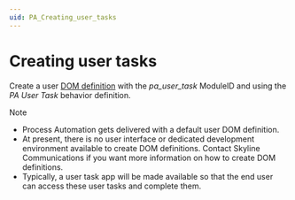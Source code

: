 ```yaml
---
uid: PA_Creating_user_tasks
---
```


# Creating user tasks

Create a user [DOM definition](xref:DomDefinition) with the *pa_user_task* ModuleID and using the *PA User Task* behavior definition.

> [!NOTE]
>
> - Process Automation gets delivered with a default user DOM definition.
> - At present, there is no user interface or dedicated development environment available to create DOM definitions. Contact Skyline Communications if you want more information on how to create DOM definitions.
> - Typically, a user task app will be made available so that the end user can access these user tasks and complete them.
